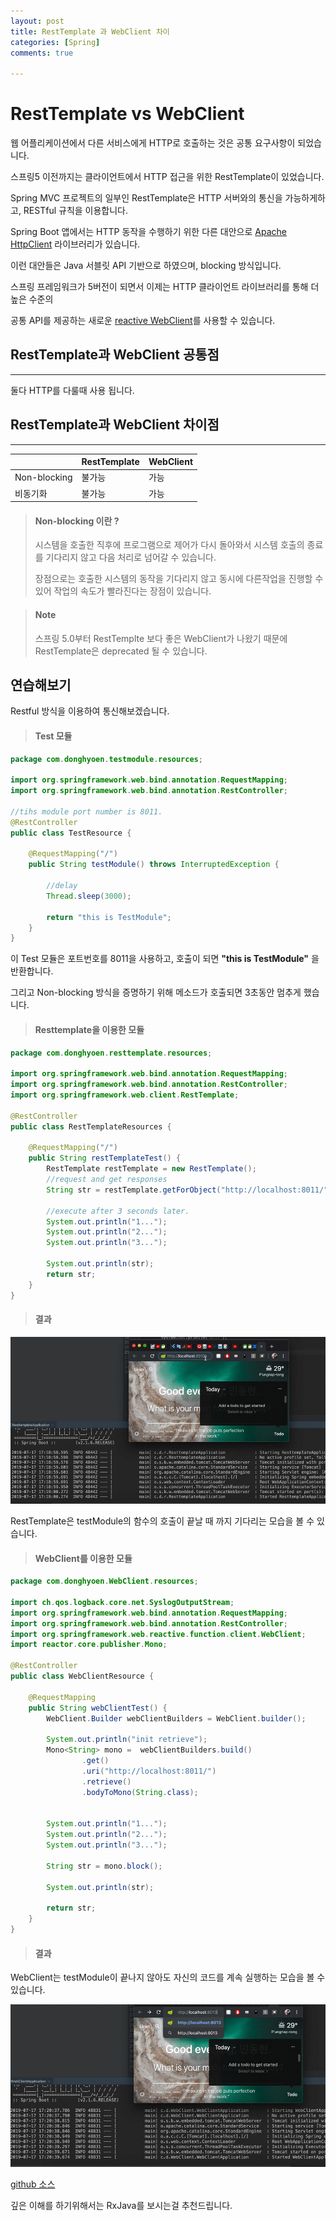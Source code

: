 ```yaml
---
layout: post
title: RestTemplate 과 WebClient 차이
categories: [Spring]
comments: true

---
```

# RestTemplate vs WebClient

웹 어플리케이션에서 다른 서비스에게 HTTP로 호출하는 것은 공통 요구사항이 되었습니다.

스프링5 이전까지는 클라이언트에서 HTTP 접근을 위한 RestTemplate이 있었습니다. 

Spring MVC 프로젝트의 일부인 RestTemplate은 HTTP 서버와의 통신을 가능하게하고, RESTful 규칙을 이용합니다.

Spring Boot 앱에서는 HTTP 동작을 수행하기 위한 다른 대안으로 <u>Apache HttpClient</u> 라이브러리가 있습니다.

이런 대안들은 Java 서블릿 API 기반으로 하였으며, blocking 방식입니다.

스프링 프레임워크가 5버전이 되면서 이제는 HTTP 클라이언트 라이브러리를 통해 더 높은 수준의 

공통 API를 제공하는 새로운 <u>reactive WebClient</u>를 사용할 수 있습니다.

## RestTemplate과 WebClient 공통점

------

둘다 HTTP를 다룰때 사용 됩니다.

## RestTemplate과 WebClient 차이점 

------



|              | RestTemplate | WebClient |
| ------------ | ------------ | --------- |
| Non-blocking | 불가능       | 가능      |
| 비동기화     | 불가능       | 가능      |



> #### Non-blocking 이란 ?
>
> 시스템을 호출한 직후에 프로그램으로 제어가 다시 돌아와서 시스템 호출의 종료를 기다리지 않고 다음 처리로 넘어갈 수 있습니다.
>
> 장점으로는 호출한 시스템의 동작을 기다리지 않고 동시에 다른작업을 진행할 수 있어 작업의 속도가 빨라진다는 장점이 있습니다.



> #### Note
>
> 스프링 5.0부터 RestTemplte 보다 좋은 WebClient가 나왔기 때문에 RestTemplate은 deprecated 될 수 있습니다.

## 연습해보기

Restful 방식을 이용하여 통신해보겠습니다.



> #### Test 모듈

```java
package com.donghyoen.testmodule.resources;

import org.springframework.web.bind.annotation.RequestMapping;
import org.springframework.web.bind.annotation.RestController;

//tihs module port number is 8011.
@RestController
public class TestResource {

    @RequestMapping("/")
    public String testModule() throws InterruptedException {

        //delay
        Thread.sleep(3000);

        return "this is TestModule";
    }
}
```

이 Test 모듈은 포트번호를 8011을 사용하고, 호출이 되면 **"this is TestModule"** 을 반환합니다.

그리고 Non-blocking 방식을 증명하기 위해 메소드가 호출되면 3초동안 멈추게 했습니다.



> #### Resttemplate을 이용한 모듈

```java
package com.donghyoen.resttemplate.resources;

import org.springframework.web.bind.annotation.RequestMapping;
import org.springframework.web.bind.annotation.RestController;
import org.springframework.web.client.RestTemplate;

@RestController
public class RestTemplateResources {

    @RequestMapping("/")
    public String restTemplateTest() {
        RestTemplate restTemplate = new RestTemplate();
        //request and get responses
        String str = restTemplate.getForObject("http://localhost:8011/",String.class);

        //execute after 3 seconds later.
        System.out.println("1...");
        System.out.println("2...");
        System.out.println("3...");

        System.out.println(str);
        return str;
    }
}
```

> #### 결과

![](https://github.com/DaeAkin/DaeAkin.github.io/blob/master/img/blog/restfultemplate/RestfulTemplate.gif?raw=true)

RestTemplate은 testModule의 함수의 호출이 끝날 때 까지 기다리는 모습을 볼 수 있습니다.



> #### WebClient를 이용한 모듈

```java
package com.donghyoen.WebClient.resources;

import ch.qos.logback.core.net.SyslogOutputStream;
import org.springframework.web.bind.annotation.RequestMapping;
import org.springframework.web.bind.annotation.RestController;
import org.springframework.web.reactive.function.client.WebClient;
import reactor.core.publisher.Mono;

@RestController
public class WebClientResource {

    @RequestMapping
    public String webClientTest() {
        WebClient.Builder webClientBuilders = WebClient.builder();

        System.out.println("init retrieve");
        Mono<String> mono =  webClientBuilders.build()
                .get()
                .uri("http://localhost:8011/")
                .retrieve()
                .bodyToMono(String.class);


        System.out.println("1...");
        System.out.println("2...");
        System.out.println("3...");

        String str = mono.block();

        System.out.println(str);

        return str;
    }
}
```

> #### 결과

WebClient는 testModule이 끝나지 않아도 자신의 코드를 계속 실행하는 모습을 볼 수 있습니다.

![](https://github.com/DaeAkin/DaeAkin.github.io/blob/master/img/blog/restfultemplate/WebClient.gif?raw=true)





[github 소스](https://github.com/DaeAkin/Spring-RestfulTemplate-WebClient-tutorial)

깊은 이해를 하기위해서는 RxJava를 보시는걸 추천드립니다.
